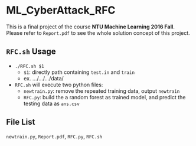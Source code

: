 # ML_CyberAttack_RFC
This is a final project of the course **NTU Machine Learning 2016 Fall**.
Please refer to `Report.pdf` to see the whole solution concept of this project.

## `RFC.sh` Usage 
* `./RFC.sh $1`
  - `$1`: directly path containing `test.in` and `train`
  - ex. .../.../.../data/
* `RFC.sh` will execute two python files:
  - `newtrain.py`: remove the repeated training data, output `newtrain`
  - `RFC.py`: build the a random forest as trained model, and predict the testing data as `ans.csv`

## File List
`newtrain.py`, `Report.pdf`, `RFC.py`, `RFC.sh`
